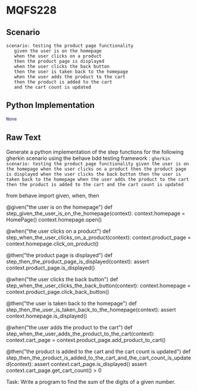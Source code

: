 # MQFS228
## Scenario
```gherkin
scenario: testing the product page functionality 
   given the user is on the homepage 
   when the user clicks on a product 
   then the product page is displayed 
   when the user clicks the back button 
   then the user is taken back to the homepage 
   when the user adds the product to the cart 
   then the product is added to the cart 
   and the cart count is updated
```


## Python Implementation
```python
None
```


## Raw Text
Generate a python implementation of the step functions for the following gherkin scenario using the behave bdd testing framework : ```gherkin scenario: testing the product page functionality given the user is on the homepage when the user clicks on a product then the product page is displayed when the user clicks the back button then the user is taken back to the homepage when the user adds the product to the cart then the product is added to the cart and the cart count is updated ```



from behave import given, when, then

@given("the user is on the homepage")
def step_given_the_user_is_on_the_homepage(context):
    context.homepage = HomePage()
    context.homepage.open()

@when("the user clicks on a product")
def step_when_the_user_clicks_on_a_product(context):
    context.product_page = context.homepage.click_on_product()

@then("the product page is displayed")
def step_then_the_product_page_is_displayed(context):
    assert context.product_page.is_displayed()

@when("the user clicks the back button")
def step_when_the_user_clicks_the_back_button(context):
    context.homepage = context.product_page.click_back_button()

@then("the user is taken back to the homepage")
def step_then_the_user_is_taken_back_to_the_homepage(context):
    assert context.homepage.is_displayed()

@when("the user adds the product to the cart")
def step_when_the_user_adds_the_product_to_the_cart(context):
    context.cart_page = context.product_page.add_product_to_cart()

@then("the product is added to the cart and the cart count is updated")
def step_then_the_product_is_added_to_the_cart_and_the_cart_count_is_updated(context):
    assert context.cart_page.is_displayed()
    assert context.cart_page.get_cart_count() > 0

Task: Write a program to find the sum of the digits of a given number.
